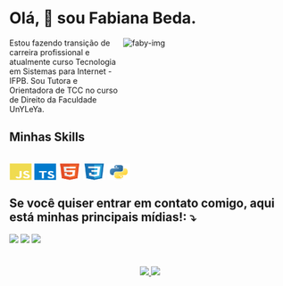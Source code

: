 #  Olá, 👋 sou Fabiana Beda.

</div>
  <img align="right" alt="faby-img" height="200" width="300"src="https://cdn.discordapp.com/attachments/978649497561362503/978649573079801857/shutterstock_1122339353.jpg"
</div>
                                                               
Estou fazendo transição de carreira profissional e atualmente curso Tecnologia em Sistemas para Internet - IFPB. Sou Tutora e Orientadora de TCC no curso de Direito da Faculdade UnYLeYa.


 ## Minhas Skills
 </div>
<div style="display: inline_block"><br>
  <img align="center" alt="faby-Js" height="30" width="40" src="https://raw.githubusercontent.com/devicons/devicon/master/icons/javascript/javascript-plain.svg">
  <img align="center" alt="faby-Ts" height="30" width="40" src="https://raw.githubusercontent.com/devicons/devicon/master/icons/typescript/typescript-plain.svg">
  <img align="center" alt="faby-HTML" height="30" width="40" src="https://raw.githubusercontent.com/devicons/devicon/master/icons/html5/html5-original.svg">
  <img align="center" alt="faby-CSS" height="30" width="40" src="https://raw.githubusercontent.com/devicons/devicon/master/icons/css3/css3-original.svg">
  <img align="center" alt="faby-Python" height="30" width="40" src="https://raw.githubusercontent.com/devicons/devicon/master/icons/python/python-original.svg">
</div>

## Se você quiser entrar em contato comigo, aqui está minhas principais mídias!: ⤵️

<div> 
  <a href="https://instagram.com/fabiana.beda" target="_blank"><img src="https://img.shields.io/badge/-Instagram-%23E4405F?style=for-the-badge&logo=instagram&logoColor=white" target="_blank"></a>
  <a href ="mailto:fabiana.beda@gmail.com"><img src="https://img.shields.io/badge/-Gmail-%23333?style=for-the-badge&logo=gmail&logoColor=white" target="_blank"></a>
  <a href="https://www.linkedin.com/in/fabiana-oliveira-624240138" target="_blank"><img src="https://img.shields.io/badge/-LinkedIn-%230077B5?style=for-the-badge&logo=linkedin&logoColor=white" target="_blank"></a> 

#
</div>
<div align="center">
  <a href="https://github.com/fabianabeda">
  <img height="180em" src="https://github-readme-stats.vercel.app/api?username=fabianabeda&show_icons=true&theme=dracula&include_all_commits=true&count_private=true"/>
  <img height="180em" src="https://github-readme-stats.vercel.app/api/top-langs/?username=fabianabeda&layout=compact&langs_count=7&theme=dracula"/>
</div> 

